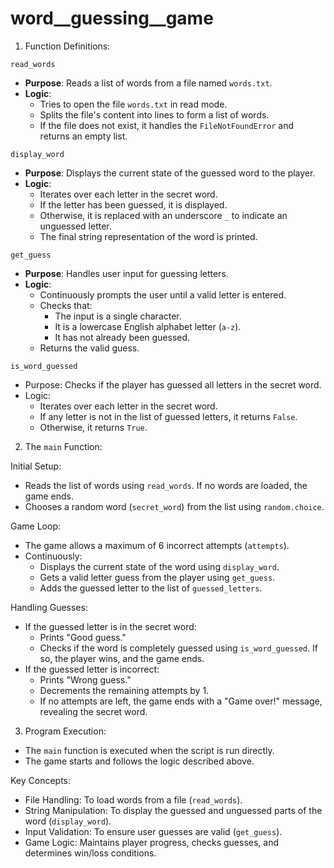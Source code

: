 # word__guessing__game
1. Function Definitions:

`read_words`
- **Purpose**: Reads a list of words from a file named `words.txt`.
- **Logic**:
  - Tries to open the file `words.txt` in read mode.
  - Splits the file's content into lines to form a list of words.
  - If the file does not exist, it handles the `FileNotFoundError` and returns an empty list.
  
`display_word`
- **Purpose**: Displays the current state of the guessed word to the player.
- **Logic**:
  - Iterates over each letter in the secret word.
  - If the letter has been guessed, it is displayed.
  - Otherwise, it is replaced with an underscore `_` to indicate an unguessed letter.
  - The final string representation of the word is printed.

`get_guess`
- **Purpose**: Handles user input for guessing letters.
- **Logic**:
  - Continuously prompts the user until a valid letter is entered.
  - Checks that:
    - The input is a single character.
    - It is a lowercase English alphabet letter (`a-z`).
    - It has not already been guessed.
  - Returns the valid guess.

`is_word_guessed`
- Purpose: Checks if the player has guessed all letters in the secret word.
- Logic:
  - Iterates over each letter in the secret word.
  - If any letter is not in the list of guessed letters, it returns `False`.
  - Otherwise, it returns `True`.

2. The `main` Function:

Initial Setup:
- Reads the list of words using `read_words`. If no words are loaded, the game ends.
- Chooses a random word (`secret_word`) from the list using `random.choice`.

Game Loop:
- The game allows a maximum of 6 incorrect attempts (`attempts`).
- Continuously:
  - Displays the current state of the word using `display_word`.
  - Gets a valid letter guess from the player using `get_guess`.
  - Adds the guessed letter to the list of `guessed_letters`.

Handling Guesses:
- If the guessed letter is in the secret word:
  - Prints "Good guess."
  - Checks if the word is completely guessed using `is_word_guessed`. If so, the player wins, and the game ends.
- If the guessed letter is incorrect:
  - Prints "Wrong guess."
  - Decrements the remaining attempts by 1.
  - If no attempts are left, the game ends with a "Game over!" message, revealing the secret word.


3. Program Execution:
- The `main` function is executed when the script is run directly.
- The game starts and follows the logic described above.


Key Concepts:
- File Handling: To load words from a file (`read_words`).
- String Manipulation: To display the guessed and unguessed parts of the word (`display_word`).
- Input Validation: To ensure user guesses are valid (`get_guess`).
- Game Logic: Maintains player progress, checks guesses, and determines win/loss conditions.
